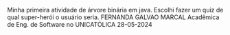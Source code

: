 Minha primeira atividade de árvore binária em java.
Escolhi fazer um quiz de qual super-herói o usuário seria.
FERNANDA GALVAO MARCAL
Acadêmica de Eng. de Software no UNICATÓLICA
28-05-2024
